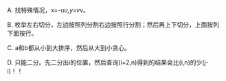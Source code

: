A. 找特殊情况，x=-u*u,y=v*v。

B. 枚举左右切分，左边按照列分割右边按照行分割；然后再上下切分，上面按列下面按行。

C. a和b都从小到大排序，然后从大到小贪心。

D. 只能二分。先二分出i的位置，然后查询(i+2,n)得到的结果会比(i,n)的少(j-i)！！
